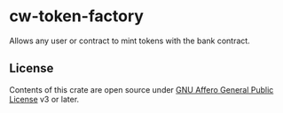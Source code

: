 # cw-token-factory

Allows any user or contract to mint tokens with the bank contract.

## License

Contents of this crate are open source under [GNU Affero General Public License](../../LICENSE) v3 or later.
